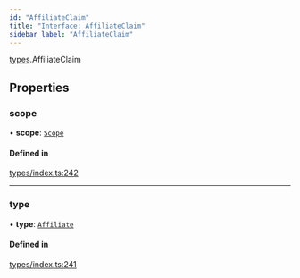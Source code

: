 ```yaml
---
id: "AffiliateClaim"
title: "Interface: AffiliateClaim"
sidebar_label: "AffiliateClaim"
---
```


[types](../../../modules/Types/Types.md).AffiliateClaim

## Properties

### scope

• **scope**: [`Scope`](../Scope/Scope.md)

#### Defined in

[types/index.ts:242](https://github.com/PolymeshAssociation/polymesh-sdk/blob/95e180d2/src/types/index.ts#L242)

___

### type

• **type**: [`Affiliate`](../../../enums/Types/ClaimType/ClaimType.md#affiliate)

#### Defined in

[types/index.ts:241](https://github.com/PolymeshAssociation/polymesh-sdk/blob/95e180d2/src/types/index.ts#L241)
